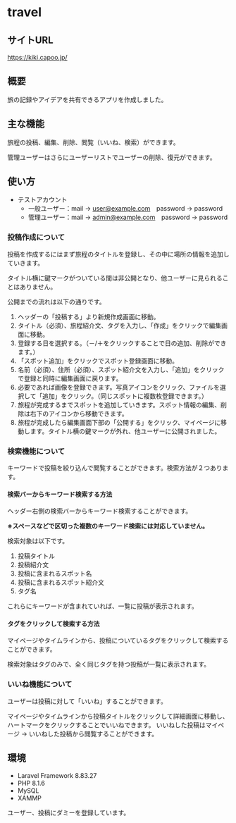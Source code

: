 # travel

## サイトURL
https://kiki.capoo.jp/

## 概要
旅の記録やアイデアを共有できるアプリを作成しました。

## 主な機能
旅程の投稿、編集、削除、閲覧（いいね、検索）ができます。

管理ユーザーはさらにユーザーリストでユーザーの削除、復元ができます。

## 使い方
- テストアカウント
    - 一般ユーザー：mail → user@example.com　password → password
    - 管理ユーザー：mail → admin@example.com　password → password

### 投稿作成について
投稿を作成するにはまず旅程のタイトルを登録し、その中に場所の情報を追加していきます。

タイトル横に鍵マークがついている間は非公開となり、他ユーザーに見られることはありません。

公開までの流れは以下の通りです。

1. ヘッダーの「投稿する」より新規作成画面に移動。
2. タイトル（必須）、旅程紹介文、タグを入力し、「作成」をクリックで編集画面に移動。
3. 登録する日を選択する。（－/＋をクリックすることで日の追加、削除ができます。）
4. 「スポット追加」をクリックでスポット登録画面に移動。
5. 名前（必須）、住所（必須）、スポット紹介文を入力し、「追加」をクリックで登録と同時に編集画面に戻ります。
6. 必要であれば画像を登録できます。写真アイコンをクリック、ファイルを選択して「追加」をクリック。（同じスポットに複数枚登録できます。）
7. 旅程が完成するまでスポットを追加していきます。スポット情報の編集、削除は右下のアイコンから移動できます。
8. 旅程が完成したら編集画面下部の「公開する」をクリック、マイページに移動します。タイトル横の鍵マークが外れ、他ユーザーに公開されました。

### 検索機能について
キーワードで投稿を絞り込んで閲覧することができます。検索方法が２つあります。

#### 検索バーからキーワード検索する方法
ヘッダー右側の検索バーからキーワード検索することができます。

**※スペースなどで区切った複数のキーワード検索には対応していません。**

検索対象は以下です。

1. 投稿タイトル
2. 投稿紹介文
3. 投稿に含まれるスポット名
4. 投稿に含まれるスポット紹介文
5. タグ名

これらにキーワードが含まれていれば、一覧に投稿が表示されます。

#### タグをクリックして検索する方法
マイページやタイムラインから、投稿についているタグをクリックして検索することができます。

検索対象はタグのみで、全く同じタグを持つ投稿が一覧に表示されます。

### いいね機能について
ユーザーは投稿に対して「いいね」することができます。

マイページやタイムラインから投稿タイトルをクリックして詳細画面に移動し、ハートマークをクリックすることでいいねできます。
いいねした投稿はマイページ → いいねした投稿から閲覧することができます。

## 環境
- Laravel Framework 8.83.27
- PHP 8.1.6
- MySQL
- XAMMP


ユーザー、投稿にダミーを登録しています。
